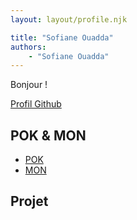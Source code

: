 ```yaml
---
layout: layout/profile.njk

title: "Sofiane Ouadda"
authors:
    - "Sofiane Ouadda"
---
```


Bonjour !

[Profil Github](https://github.com/SofianeOuadda)

## POK & MON

* [POK](./pok)
* [MON](./mon)

## Projet